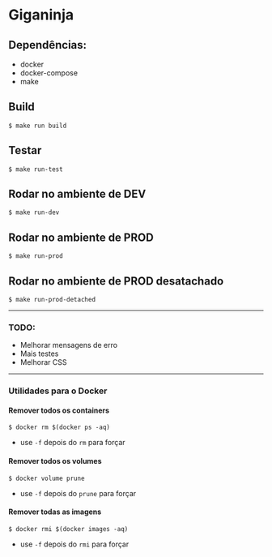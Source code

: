 # Giganinja

## Dependências:

- docker
- docker-compose
- make

## Build

```
$ make run build
```

## Testar

```
$ make run-test
```

## Rodar no ambiente de DEV
```
$ make run-dev
```

## Rodar no ambiente de PROD
```
$ make run-prod
```

## Rodar no ambiente de PROD desatachado
```
$ make run-prod-detached
```

---

### TODO:
- Melhorar mensagens de erro
- Mais testes
- Melhorar CSS

---

### Utilidades para o Docker

#### Remover todos os containers
```
$ docker rm $(docker ps -aq)
```
* use ```-f``` depois do ```rm``` para forçar

#### Remover todos os volumes
```
$ docker volume prune
```
* use ```-f``` depois do ```prune``` para forçar


#### Remover todas as imagens
```
$ docker rmi $(docker images -aq)
```
* use ```-f``` depois do ```rmi``` para forçar
